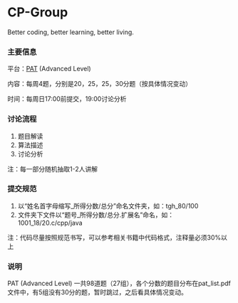# CP-Group
Better coding, better learning, better living.

### 主要信息

平台：[PAT][1] (Advanced Level)

内容：每周4题，分别是20，25，25，30分题（按具体情况变动）

时间：每周日17:00前提交，19:00讨论分析


### 讨论流程

1. 题目解读
2. 算法描述
3. 讨论分析

注：每一部分随机抽取1-2人讲解


### 提交规范

1. 以“姓名首字母缩写_所得分数/总分”命名文件夹，如：tgh_80/100
2. 文件夹下文件以“题号_所得分数/总分.扩展名”命名，如：1001_18/20.c/cpp/java

注：代码尽量按照规范书写，可以参考相关书籍中代码格式，注释量必须30%以上


### 说明

PAT (Advanced Level) 一共98道题（27组），各个分数的题目分布在pat_list.pdf文件中，有5组没有30分的题，暂时跳过，之后看具体情况变动。


[1]:	http://www.patest.cn/contests